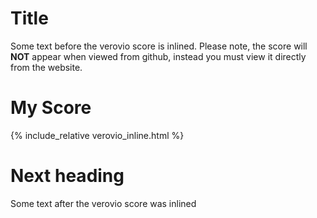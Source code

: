 # Title
<!-- Version 1.0 -->
Some text before the verovio score is inlined.
Please note, the score will **NOT** appear when viewed from github, instead you must view it directly from the website.

# My Score

{% include_relative verovio_inline.html %}

# Next heading

Some text after the verovio score was inlined
